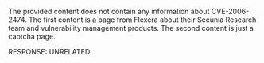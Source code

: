 The provided content does not contain any information about CVE-2006-2474. The first content is a page from Flexera about their Secunia Research team and vulnerability management products. The second content is just a captcha page.

RESPONSE: UNRELATED